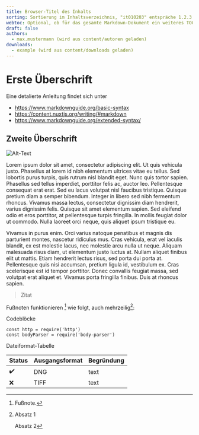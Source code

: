 ```yaml
---
title: Browser-Titel des Inhalts
sorting: Sortierung im Inhaltsverzeichnis, "it010203" entspräche 1.2.3
webtoc: Optional, ob für das gesamte Markdown-Dokument ein weiteres TOC angezeigt werden soll. Sinnvoll bei großen Dokumenten [true/false]
draft: false
authors:
  - max.mustermann (wird aus content/autoren geladen)
downloads:
  - example (wird aus content/downloads geladen)
---
```


# Erste Überschrift

Eine detalierte Anleitung findet sich unter

- https://www.markdownguide.org/basic-syntax
- https://content.nuxtjs.org/writing/#markdown
- https://www.markdownguide.org/extended-syntax/

## Zweite Überschrift

![Alt-Text](./_media/example.png "Bild-Titel (mouseover)")

Lorem ipsum dolor sit amet, consectetur adipiscing elit. Ut quis vehicula justo. Phasellus at lorem id nibh elementum ultrices vitae eu tellus. Sed lobortis purus turpis, quis rutrum nisl blandit eget. Nunc quis tortor sapien. Phasellus sed tellus imperdiet, porttitor felis ac, auctor leo. Pellentesque consequat erat erat. Sed eu lacus volutpat nisl faucibus tristique. Quisque pretium diam a semper bibendum. Integer in libero sed nibh fermentum rhoncus. Vivamus massa lectus, consectetur dignissim diam hendrerit, varius dignissim felis. Quisque sit amet elementum sapien. Sed eleifend odio et eros porttitor, at pellentesque turpis fringilla. In mollis feugiat dolor ut commodo. Nulla laoreet orci neque, quis aliquet ipsum tristique eu.

<!--more-->

Vivamus in purus enim. Orci varius natoque penatibus et magnis dis parturient montes, nascetur ridiculus mus. Cras vehicula, erat vel iaculis blandit, ex est molestie lacus, nec molestie arcu nulla ut neque. Aliquam malesuada risus diam, ut elementum justo luctus at. Nullam aliquet finibus elit ut mattis. Etiam hendrerit lectus risus, sed porta dui porta at. Pellentesque quis nisi accumsan, pretium ligula id, vestibulum ex. Cras scelerisque est id tempor porttitor. Donec convallis feugiat massa, sed volutpat erat aliquet et. Vivamus porta fringilla finibus. Duis at rhoncus sapien.

> Zitat

Fußnoten funktionieren [^1] wie folgt, auch mehrzeilig[^big]:

[^1]: Fußnote.

[^big]: Absatz 1

    Absatz 2

Codeblöcke

```js{1,3-5}[server.js]
const http = require('http')
const bodyParser = require('body-parser')
```

Dateiformat-Tabelle

| Status️ | Ausgangsformat | Begründung |
|---------|----------------|------------|
| ✔️      | DNG            | text       |
| ❌️      | TIFF           | text       |
